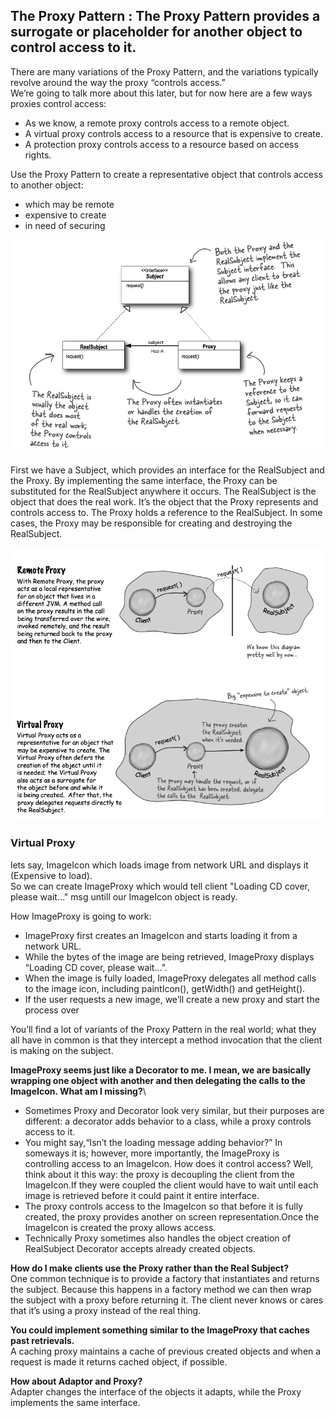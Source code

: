 ## The Proxy Pattern : The Proxy Pattern provides a surrogate or placeholder for another object to control access to it.
  
There are many variations of the Proxy Pattern, and the variations typically revolve around the way the proxy “controls access.”\
We’re going to talk more about this later, but for now here are a few ways proxies control access:
* As we know, a remote proxy controls access to a remote object.
* A virtual proxy controls access to a resource that is expensive to create.
* A protection proxy controls access to a resource based on access rights.

Use the Proxy Pattern to create a representative object that controls access to another object: 
  * which may be remote 
  * expensive to create 
  * in need of securing

![UML Proxy](https://github.com/xXLogicNotFoundXx/DesignPatterns/blob/main/Proxy/img/UMLProxy.png)

First we have a Subject, which provides an interface for the RealSubject and the Proxy. By implementing the same interface, the Proxy can be substituted for the RealSubject anywhere it occurs. The RealSubject is the object that does the real work. It’s the object that the Proxy represents and controls access to. The Proxy holds a reference to the RealSubject. In some cases, the Proxy may be responsible for creating and destroying the RealSubject.

![UML Proxy](https://github.com/xXLogicNotFoundXx/DesignPatterns/blob/main/Proxy/img/RemoteVirtualProxy.png)

### Virtual Proxy
lets say, ImageIcon which loads image from network URL and displays it (Expensive to load).\
So we can create ImageProxy which would tell client "Loading CD cover, please wait..." msg untill our ImageIcon object is ready.

How ImageProxy is going to work:
* ImageProxy first creates an ImageIcon and starts loading it from a network URL.
* While the bytes of the image are being retrieved, ImageProxy displays “Loading CD cover, please wait...”.
* When the image is fully loaded, ImageProxy delegates all method calls to the image icon, including paintIcon(), getWidth() and getHeight().
* If the user requests a new image, we’ll create a new proxy and start the process over

You’ll find a lot of variants of the Proxy Pattern in the real world; what they all have in common is that they intercept a method invocation that
the client is making on the subject.

**ImageProxy seems just like a Decorator to me. I mean, we are basically wrapping one object with another and then delegating the calls to the ImageIcon. What am I missing?**\
* Sometimes Proxy and Decorator look very similar, but their purposes are different: a decorator adds behavior to a class, while a proxy controls access
to it.
* You might say,“Isn’t the loading message adding behavior?” In someways it is; however, more importantly, the ImageProxy is controlling access to an ImageIcon.
How does it control access? Well, think about it this way: the proxy is decoupling the client from the ImageIcon.If they were coupled the client would have to wait until each image is retrieved before it could paint it entire interface.
* The proxy controls access to the ImageIcon so that before it is fully created, the proxy provides another on screen representation.Once the ImageIcon is created the proxy allows access.
* Technically Proxy sometimes also handles the object creation of RealSubject Decorator accepts already created objects.


**How do I make clients use the Proxy rather than the Real Subject?**\
One common technique is to provide a factory that instantiates and returns the subject. Because this happens in a factory method we can then wrap the subject with a proxy before returning it. The client never knows or cares that it’s using a proxy instead of the real thing.

**You could implement something similar to the ImageProxy that caches past retrievals.**\
A caching proxy maintains a cache of previous created objects and when a request is made it returns cached object, if possible.

**How about Adaptor and Proxy?**\
Adapter changes the interface of the objects it adapts, while the Proxy implements the same interface.
